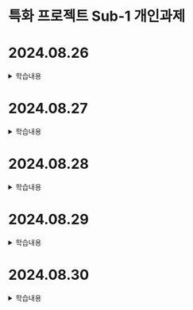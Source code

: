 # 특화 프로젝트 Sub-1 개인과제

# 2024.08.26
<details>
<summary>학습내용</summary>
<div markdown="1">

# 스마트폰 앱 종류

## 1. 네이티브 앱
![Android](https://img.shields.io/badge/-Android-3DDC84?style=flat-square&logo=android&logoColor=white)
![Java](https://img.shields.io/badge/-Java-007396?style=flat-square&logo=java&logoColor=white)
![Kotlin](https://img.shields.io/badge/-Kotlin-0095D5?style=flat-square&logo=kotlin&logoColor=white)
![Android Studio](https://img.shields.io/badge/-Android%20Studio-3DDC84?style=flat-square&logo=android-studio&logoColor=white)

![Apple](https://img.shields.io/badge/-Apple-000000?style=flat-square&logo=apple&logoColor=white)
![Swift](https://img.shields.io/badge/-Swift-FA7343?style=flat-square&logo=swift&logoColor=white)
![Objective-C](https://img.shields.io/badge/-Objective--C-438eff?style=flat-square&logo=apple&logoColor=white)
![Xcode](https://img.shields.io/badge/-Xcode-147EFB?style=flat-square&logo=xcode&logoColor=white)

**OS에 특화된 개발**
- 장점: 가장 뛰어난 성능, 많은 기능 사용 가능
- 단점: 필요한 지식이 많아 개발 속도 느림

## 2. 크로스 플랫폼
![React Native](https://img.shields.io/badge/-React%20Native-61DAFB?style=flat-square&logo=react&logoColor=black)
![JavaScript](https://img.shields.io/badge/-JavaScript-F7DF1E?style=flat-square&logo=javascript&logoColor=black)

![Flutter](https://img.shields.io/badge/-Flutter-02569B?style=flat-square&logo=flutter&logoColor=white)
![Dart](https://img.shields.io/badge/-Dart-0175C2?style=flat-square&logo=dart&logoColor=white)

**하나의 언어로 여러 플랫폼 개발**
- 장점: 빠른 개발 가능
- 단점: 네이티브 대비 낮은 성능 및 기능 제한

## 3. 하이브리드 앱
![HTML5](https://img.shields.io/badge/-HTML5-E34F26?style=flat-square&logo=html5&logoColor=white)
![CSS3](https://img.shields.io/badge/-CSS3-1572B6?style=flat-square&logo=css3&logoColor=white)
![JavaScript](https://img.shields.io/badge/-JavaScript-F7DF1E?style=flat-square&logo=javascript&logoColor=black)

**하나의 언어로 여러 플랫폼 개발**
- 장점: 빠른 개발 가능
- 단점: 네이티브 대비 낮은 성능 및 기능 제한

# React Native? Expo?

![Android](https://img.shields.io/badge/-Android-3DDC84?style=flat-square&logo=android&logoColor=white)
![Apple](https://img.shields.io/badge/-iOS-000000?style=flat-square&logo=apple&logoColor=white)
&rarr;
![React Native](https://img.shields.io/badge/-React%20Native-61DAFB?style=flat-square&logo=react&logoColor=black)
&rarr;
![Expo](https://img.shields.io/badge/-Expo-000020?style=flat-square&logo=expo&logoColor=white)

React Native는 Android, iOS OS에서 별도로 개발하는 어려움을 해결하기 위해, JavaScript를 사용해서 한번에 개발할 수 있도록 FaceBook에서 출시한 크로스 플랫폼 프레임워크이다.

Expo는 이런 React Native를 더욱 단순화 해서 개발하기 쉽게 만든 Tool 이다.

Native &rarr; React Native &rarr; Expo 순으로 점점 더 직관적으로 쉽게 개발할 수 있지만, 반대로 새로운 기술이 Native에서 출시된 경우 반영되는 속도가 느리다는 단점이 있다. 이에 따라 Native에서 사용가능한 기능들을 Expo에서는 사용하지 못하는 경우가 발생한다.

# 실습 내용
Expo를 사용해서 React Native 프로젝트를 생성하고, 안드로이드 환경에서 생성한 앱을 실행해보는 간단한 실습을 진행했다. 이후 기존 웹사이트를 WebView를 통해 앱 환경에서 실행시키는 실습을 진행했다. (Project Directory : React Native/test)

![figure1](/images/20240826/figure1.jpg)
<img src="/images/20240826/figure2.jpg", height="200x", width="450px">
<img src="![figure2](/images/20240826/figure2.jpg)", height="200x", width="450px">

## 참고 링크
- [Expo](https://expo.dev/)
- [React Native](https://reactnative.dev/)
- [Expo WebView Docs](https://docs.expo.dev/versions/latest/sdk/webview/)

</div>
</details>

# 2024.08.27
<details>
<summary>학습내용</summary>
<div markdown="1">
</div>
</details>

# 2024.08.28
<details>
<summary>학습내용</summary>
<div markdown="1">
</div>
</details>

# 2024.08.29
<details>
<summary>학습내용</summary>
<div markdown="1">
</div>
</details>

# 2024.08.30
<details>
<summary>학습내용</summary>
<div markdown="1">
</div>
</details>
